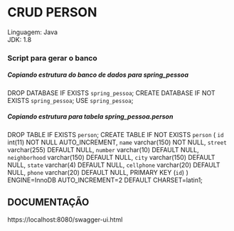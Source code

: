# CRUD PERSON

Linguagem: Java</br>
JDK: 1.8</br>

### Script para gerar o banco

##### Copiando estrutura do banco de dados para spring_pessoa
DROP DATABASE IF EXISTS `spring_pessoa`;
CREATE DATABASE IF NOT EXISTS `spring_pessoa`;
USE `spring_pessoa`;

##### Copiando estrutura para tabela spring_pessoa.person
DROP TABLE IF EXISTS `person`;
CREATE TABLE IF NOT EXISTS `person` (
  `id` int(11) NOT NULL AUTO_INCREMENT,
  `name` varchar(150) NOT NULL,
  `street` varchar(255) DEFAULT NULL,
  `number` varchar(10) DEFAULT NULL,
  `neighborhood` varchar(150) DEFAULT NULL,
  `city` varchar(150) DEFAULT NULL,
  `state` varchar(4) DEFAULT NULL,
  `cellphone` varchar(20) DEFAULT NULL,
  `phone` varchar(20) DEFAULT NULL,
  PRIMARY KEY (`id`)
) ENGINE=InnoDB AUTO_INCREMENT=2 DEFAULT CHARSET=latin1;

## DOCUMENTAÇÃO

https://localhost:8080/swagger-ui.html


